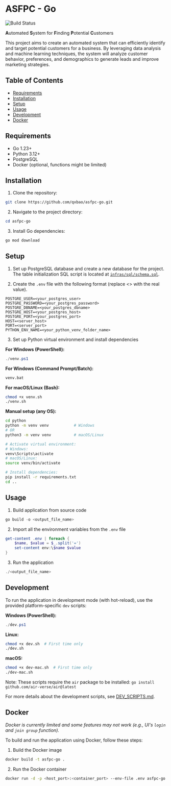 # ASFPC - Go

![Build Status](https://github.com/qxbao/asfpc-go/actions/workflows/go.yml/badge.svg)


**A**utomated **S**ystem for **F**inding **P**otential **C**ustomers

This project aims to create an automated system that can efficiently identify and target potential customers for a business. By leveraging data analysis and machine learning techniques, the system will analyze customer behavior, preferences, and demographics to generate leads and improve marketing strategies.

## Table of Contents
- [Requirements](#requirements)
- [Installation](#installation)
- [Setup](#setup)
- [Usage](#usage)
- [Development](#development)
- [Docker](#docker)

## Requirements
- Go 1.23+
- Python 3.12+
- PostgreSQL
- Docker (optional, functions might be limited)

## Installation

1. Clone the repository:
```bash
git clone https://github.com/qxbao/asfpc-go.git
```
2. Navigate to the project directory:
```powershell
cd asfpc-go
```
3. Install Go dependencies:
```bash
go mod download
```

## Setup
1. Set up PostgreSQL database and create a new database for the project. The table initialization SQL script is located at [`infras/sql/schema.sql`](infras/sql/schema.sql).

2. Create the `.env` file with the following format (replace <> with the real value).

```env
POSTGRE_USER=<your_postgres_user>
POSTGRE_PASSWORD=<your_postgres_password>
POSTGRE_DBNAME=<your_postgres_dbname>
POSTGRE_HOST=<your_postgres_host>
POSTGRE_PORT=<your_postgres_port>
HOST=<server_host>
PORT=<server_port>
PYTHON_ENV_NAME=<your_python_venv_folder_name>
```

3. Set up Python virtual environment and install dependencies

**For Windows (PowerShell):**
```powershell
./venv.ps1
```

**For Windows (Command Prompt/Batch):**
```cmd
venv.bat
```

**For macOS/Linux (Bash):**
```bash
chmod +x venv.sh
./venv.sh
```

**Manual setup (any OS):**
```bash
cd python
python -m venv venv           # Windows
# OR
python3 -m venv venv          # macOS/Linux

# Activate virtual environment:
# Windows:
venv\Scripts\activate
# macOS/Linux:
source venv/bin/activate

# Install dependencies:
pip install -r requirements.txt
cd ..
```

## Usage

1. Build application from source code
```powershell
go build -o <output_file_name>
```

2. Import all the environment variables from the `.env` file
```powershell
get-content .env | foreach {
    $name, $value = $_.split('=')
    set-content env:\$name $value
}
```

3. Run the application
```powershell
./<output_file_name>
```

## Development
To run the application in development mode (with hot-reload), use the provided platform-specific `dev` scripts:

**Windows (PowerShell):**
```powershell
./dev.ps1
```

**Linux:**
```bash
chmod +x dev.sh  # First time only
./dev.sh
```

**macOS:**
```bash
chmod +x dev-mac.sh  # First time only
./dev-mac.sh
```

Note: These scripts require the `air` package to be installed: `go install github.com/air-verse/air@latest`

For more details about the development scripts, see [DEV_SCRIPTS.md](DEV_SCRIPTS.md).

## Docker
*Docker is currently limited and some features may not work (e.g., UI's `login` and `join group` function).*

To build and run the application using Docker, follow these steps:
1. Build the Docker image
```bash
docker build -t asfpc-go .
```

2. Run the Docker container
```bash
docker run -d -p <host_port>:<container_port> --env-file .env asfpc-go
```